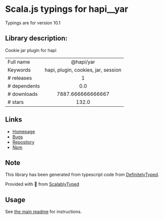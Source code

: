 
# Scala.js typings for hapi__yar

Typings are for version 10.1

## Library description:
Cookie jar plugin for hapi

|                    |                 |
| ------------------ | :-------------: |
| Full name          | @hapi/yar |
| Keywords           | hapi, plugin, cookies, jar, session |
| # releases         | 1 |
| # dependents       | 0.0 |
| # downloads        | 7887.666666666667 |
| # stars            | 132.0 |

## Links
- [Homepage](https://github.com/hapijs/yar#readme)
- [Bugs](https://github.com/hapijs/yar/issues)
- [Repository](https://github.com/hapijs/yar)
- [Npm](https://www.npmjs.com/package/%40hapi%2Fyar)
    


## Note
This library has been generated from typescript code from [DefinitelyTyped](https://definitelytyped.org).

Provided with :purple_heart: from [ScalablyTyped](https://github.com/oyvindberg/ScalablyTyped)

## Usage
See [the main readme](../../readme.md) for instructions.


